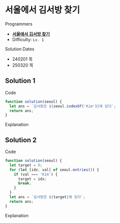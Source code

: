 # 서울에서 김서방 찾기

Programmers

- **[서울에서 김서방 찾기](https://school.programmers.co.kr/learn/courses/30/lessons/12919)**
- Difficulty: `Lv. 1`

Solution Dates

- 240201 목
- 250320 목

## Solution 1

Code

```javascript
function solution(seoul) {
  let ans = `김서방은 ${seoul.indexOf('Kim')}에 있다`;
  return ans;
}
```

Explanation

## Solution 2

Code

```javascript
function solution(seoul) {
  let target = 0;
  for (let [idx, val] of seoul.entries()) {
    if (val === 'Kim') {
      target = idx;
      break;
    }
  }
  let ans = `김서방은 ${target}에 있다`;
  return ans;
}
```

Explanation
